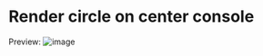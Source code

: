 # Render circle on center console

Preview: ![image](https://github.com/user-attachments/assets/418f6a83-4286-447e-8056-b664a968a7dc)
